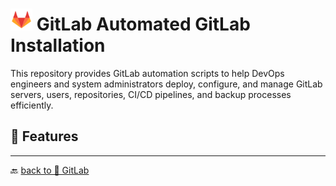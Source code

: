 # <img src="../../Assets/pics/icons8-gitlab-48.svg" width="35"> GitLab Automated GitLab Installation

This repository provides GitLab automation scripts to help DevOps engineers and system administrators deploy, configure, and manage GitLab servers, users, repositories, CI/CD pipelines, and backup processes efficiently.

## 🚀 Features

---

🔙 [back to 📂 GitLab](../)

